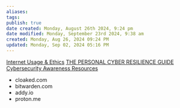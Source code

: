 ```yaml
---
aliases: 
tags: 
publish: true
date created: Monday, August 26th 2024, 9:24 pm
date modified: Monday, September 23rd 2024, 9:38 am
created: Monday, Aug 26, 2024 09:24 PM
updated: Monday, Sep 02, 2024 05:16 PM
---
```


[Internet Usage & Ethics](../Internet%20Usage%20&%20Ethics/Internet%20Usage%20&%20Ethics.md)
[THE PERSONAL CYBER RESILIENCE GUIDE](../THE%20PERSONAL%20CYBER%20RESILIENCE%20GUIDE/THE%20PERSONAL%20CYBER%20RESILIENCE%20GUIDE.md)
[Cybersecurity Awareness Resources](../../📁%2005%20-%20Organizational%20Cyber/Cybersecurity%20Culture%20Building/Cybersecurity%20Awareness%20Resources/Cybersecurity%20Awareness%20Resources.md)

- cloaked.com
- bitwarden.com
- addy.io
- proton.me